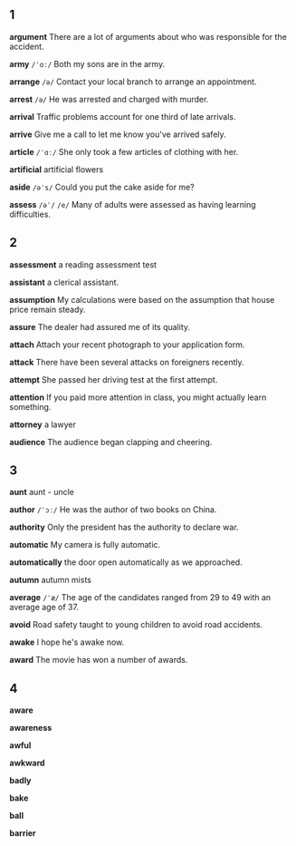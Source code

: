 ## 1
**argument**
There are a lot of arguments about who was responsible for the accident.

**army**
`/ˈɑː/`
Both my sons are in the army.

**arrange**
`/ə/`
Contact your local branch to arrange an appointment.

**arrest**
`/ə/`
He was arrested and charged with murder.

**arrival**
Traffic problems account for one third of late arrivals.

**arrive**
Give me a call to let me know you've arrived safely.

**article**
`/ˈɑː/`
She only took a few articles of clothing with her.

**artificial**
artificial flowers

**aside**
`/əˈs/`
Could you put the cake aside for me?

**assess**
`/əˈ/` `/e/`
Many of adults were assessed as having learning difficulties.

## 2
**assessment**
a reading assessment test

**assistant**
a clerical assistant.

**assumption**
My calculations were based on the assumption that house price remain steady.

**assure**
The dealer had assured me of its quality.

**attach**
Attach your recent photograph to your application form.

**attack**
There have been several attacks on foreigners recently.

**attempt**
She passed her driving test at the first attempt.

**attention**
If you paid more attention in class, you might actually learn something.

**attorney**
a lawyer

**audience**
The audience began clapping and cheering.

## 3
**aunt**
aunt - uncle

**author**
`/ˈɔː/`
He was the author of two books on China.

**authority**
Only the president has the authority to declare war.

**automatic**
My camera is fully automatic.

**automatically**
the door open automatically as we approached.

**autumn**
autumn mists

**average**
`/ˈæ/`
The age of the candidates ranged from 29 to 49 with an average age of 37.

**avoid**
Road safety taught to young children to avoid road accidents.

**awake**
I hope he's awake now.

**award**
The movie has won a number of awards.

## 4
**aware**

**awareness**

**awful**

**awkward**

**badly**

**bake**

**ball**

**barrier**

